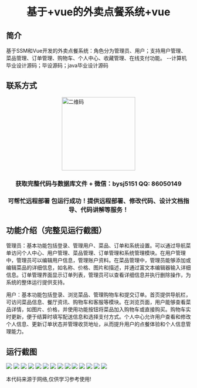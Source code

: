 <p><h1 align="center">基于+vue的外卖点餐系统+vue</h1></p>

## 简介
基于SSM和Vue开发的外卖点餐系统：角色分为管理员、用户；支持用户管理、菜品管理、订单管理、购物车、个人中心、收藏管理、在线支付功能。    --计算机毕业设计源码；毕设源码；java毕业设计源码


## 联系方式
<img src="https://bs-1329754181.cos.ap-shanghai.myqcloud.com/wx.jpg" alt="二维码" style="display: block; margin: 0 auto;" width="200px">
<p><h3 align="center">获取完整代码与数据库文件 + 微信：bysj5151 QQ: 86050149</h3></p>
<p><h3 align="center">可帮忙远程部署 包运行成功！提供远程部署、修改代码、设计文档指导、代码讲解等服务！</h3></p>

## 功能介绍（完整见运行截图）
管理员：基本功能包括登录、管理用户、菜品、订单和系统设置。可以通过导航菜单访问个人中心、用户管理、菜品管理、订单管理和系统管理模块。在用户管理中，管理员可以编辑用户信息，管理账户资料。在菜品管理中，管理员能够添加或编辑菜品的详细信息，如名称、价格、图片和描述，并通过富文本编辑器输入详细信息。订单管理界面显示订单列表，管理员可以查看详细信息并执行删除操作，为系统的整体运行提供支持。

用户：基本功能包括登录、浏览菜品、管理购物车和提交订单。首页提供导航栏，可访问菜品信息、餐厅资讯、购物车和客服等模块。在浏览页面，用户能够查看菜品详情，如图片、价格，并使用功能按钮将菜品加入购物车或直接购买。购物车实时更新，便于结算时填写配送信息和选择支付方式。个人中心允许用户查看和修改个人信息、更新订单状态并管理收货地址，从而提升用户的点餐体验和个人信息管理能力。


## 运行截图
![](https://bs-1329754181.cos.ap-shanghai.myqcloud.com/ssm/TakeoutOrderingSystem/img/001.jpg)
![](https://bs-1329754181.cos.ap-shanghai.myqcloud.com/ssm/TakeoutOrderingSystem/img/002.jpg)
![](https://bs-1329754181.cos.ap-shanghai.myqcloud.com/ssm/TakeoutOrderingSystem/img/003.jpg)
![](https://bs-1329754181.cos.ap-shanghai.myqcloud.com/ssm/TakeoutOrderingSystem/img/004.jpg)
![](https://bs-1329754181.cos.ap-shanghai.myqcloud.com/ssm/TakeoutOrderingSystem/img/005.jpg)
![](https://bs-1329754181.cos.ap-shanghai.myqcloud.com/ssm/TakeoutOrderingSystem/img/006.jpg)
![](https://bs-1329754181.cos.ap-shanghai.myqcloud.com/ssm/TakeoutOrderingSystem/img/007.jpg)
![](https://bs-1329754181.cos.ap-shanghai.myqcloud.com/ssm/TakeoutOrderingSystem/img/008.jpg)
![](https://bs-1329754181.cos.ap-shanghai.myqcloud.com/ssm/TakeoutOrderingSystem/img/009.jpg)
![](https://bs-1329754181.cos.ap-shanghai.myqcloud.com/ssm/TakeoutOrderingSystem/img/010.jpg)
![](https://bs-1329754181.cos.ap-shanghai.myqcloud.com/ssm/TakeoutOrderingSystem/img/011.jpg)
![](https://bs-1329754181.cos.ap-shanghai.myqcloud.com/ssm/TakeoutOrderingSystem/img/012.jpg)
![](https://bs-1329754181.cos.ap-shanghai.myqcloud.com/ssm/TakeoutOrderingSystem/img/013.jpg)
![](https://bs-1329754181.cos.ap-shanghai.myqcloud.com/ssm/TakeoutOrderingSystem/img/014.jpg)

<p>本代码来源于网络,仅供学习参考使用!</p>
